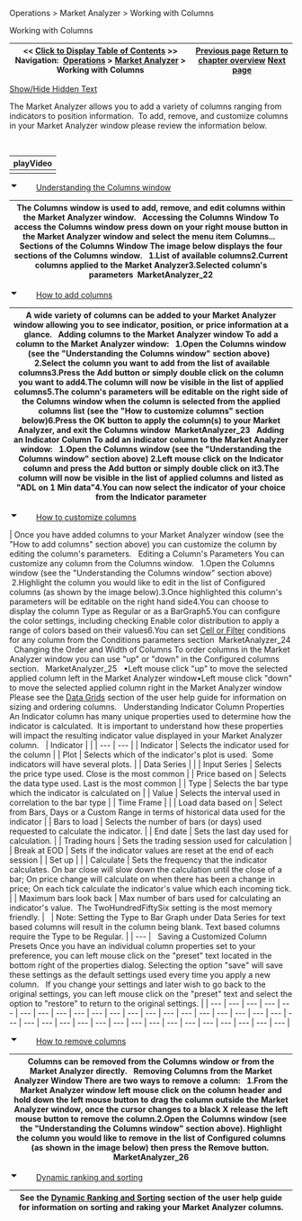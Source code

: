 ﻿


Operations \> Market Analyzer \> Working with Columns






















Working with Columns







| \<\< [Click to Display Table of Contents](working_with_columns.md) \>\> **Navigation:**     [Operations](operations-1.md) \> [Market Analyzer](market_analyzer-1.md) \> Working with Columns | [Previous page](working_with_instrument_rows-1.md) [Return to chapter overview](market_analyzer-1.md) [Next page](dynamic_ranking_and_sorting-1.md) |
| --- | --- |




[Show/Hide Hidden Text](javascript:HMToggleExpandAll(!HMAnyToggleOpen()) "Click to open/close expanding sections")









The Market Analyzer allows you to add a variety of columns ranging from indicators to position information.  To add, remove, and customize columns in your Market Analyzer window please review the information below.


 




| playVideo |
| --- |
|  |



![tog_minus](tog_minus-1.gif)        [Understanding the Columns window](javascript:HMToggle('toggle','UnderstandingTheColumnsWindow','UnderstandingTheColumnsWindow_ICON'))




| The Columns window is used to add, remove, and edit columns within the Market Analyzer window.   Accessing the Columns Window To access the Columns window press down on your right mouse button in the Market Analyzer window and select the menu item Columns...   Sections of the Columns Window The image below displays the four sections of the Columns window.   1\.List of available columns2\.Current columns applied to the Market Analyzer3\.Selected column's parameters  MarketAnalyzer_22 |
| --- |



![tog_minus](tog_minus-1.gif)        [How to add columns](javascript:HMToggle('toggle','HowToAddColumns','HowToAddColumns_ICON'))




| A wide variety of columns can be added to your Market Analyzer window allowing you to see indicator, position, or price information at a glance.   Adding columns to the Market Analyzer window To add a column to the Market Analyzer window:   1\.Open the Columns window (see the "Understanding the Columns window" section above)    2\.Select the column you want to add from the list of available columns3\.Press the Add button or simply double click on the column you want to add4\.The column will now be visible in the list of applied columns5\.The column's parameters will be editable on the right side of the Columns window when the column is selected from the applied columns list (see the "How to customize columns" section below)6\.Press the OK button to apply the column(s) to your Market Analyzer, and exit the Columns window  MarketAnalyzer_23   Adding an Indicator Column To add an indicator column to the Market Analyzer window:   1\.Open the Columns window (see the "Understanding the Columns window" section above) 2\.Left mouse click on the Indicator column and press the Add button or simply double click on it3\.The column will now be visible in the list of applied columns and listed as "ADL on 1 Min data"4\.You can now select the indicator of your choice from the Indicator parameter |
| --- |



![tog_minus](tog_minus-1.gif)        [How to customize columns](javascript:HMToggle('toggle','HowToCustomizeColumns','HowToCustomizeColumns_ICON'))




| Once you have added columns to your Market Analyzer window (see the "How to add columns" section above) you can customize the column by editing the column's parameters.   Editing a Column's Parameters You can customize any column from the Columns window.   1\.Open the Columns window (see the "Understanding the Columns window" section above)  2\.Highlight the column you would like to edit in the list of Configured columns (as shown by the image below).3\.Once highlighted this column's parameters will be editable on the right hand side4\.You can choose to display the column Type as Regular or as a BarGraph5\.You can configure the color settings, including checking Enable color distribution to apply a range of colors based on their values6\.You can set [Cell or Filter](creating_cell_and_filter_condi-1.md) conditions for any column from the Conditions parameters section  MarketAnalyzer_24   Changing the Order and Width of Columns To order columns in the Market Analyzer window you can use "up" or "down" in the Configured columns section.   MarketAnalyzer_25   •Left mouse click "up" to move the selected applied column left in the Market Analyzer window•Left mouse click "down" to move the selected applied column right in the Market Analyzer window  Please see the [Data Grids](data_grids-1.md) section of the user help guide for information on sizing and ordering columns.   Understanding Indicator Column Properties An Indicator column has many unique properties used to determine how the indicator is calculated.  It is important to understand how these properties will impact the resulting indicator value displayed in your Market Analyzer column.     | Indicator |  | | --- | --- | | Indicator | Selects the indicator used for the column | | Plot | Selects which of the indicator's plot is used.  Some indicators will have several plots. | | Data Series |  | | Input Series | Selects the price type used. Close is the most common | | Price based on | Selects the data type used. Last is the most common | | Type | Selects the bar type which the indicator is calculated on | | Value | Selects the interval used in correlation to the bar type | | Time Frame |  | | Load data based on | Select from Bars, Days or a Custom Range in terms of historical data used for the indicator | | Bars to load | Selects the number of bars (or days) used requested to calculate the indicator. | | End date | Sets the last day used for calculation. | | Trading hours | Sets the trading session used for calculation | | Break at EOD | Sets if the indicator values are reset at the end of each session | | Set up |  | | Calculate | Sets the frequency that the indicator calculates.  On bar close will slow down the calculation until the close of a bar; On price change will calculate on when there has been a change in price; On each tick calculate the indicator's value which each incoming tick. | | Maximum bars look back | Max number of bars used for calculating an indicator's value.  The TwoHundredFiftySix setting is the most memory friendly. |        | Note: Setting the Type to Bar Graph under Data Series for text based columns will result in the column being blank. Text based columns require the Type to be Regular. | | --- |      Saving a Customized Column Presets Once you have an individual column properties set to your preference, you can left mouse click on the "preset" text located in the bottom right of the properties dialog. Selecting the option "save" will save these settings as the default settings used every time you apply a new column.   If you change your settings and later wish to go back to the original settings, you can left mouse click on the "preset" text and select the option to "restore" to return to the original settings. |
| --- | --- | --- | --- | --- | --- | --- | --- | --- | --- | --- | --- | --- | --- | --- | --- | --- | --- | --- | --- | --- | --- | --- | --- | --- | --- | --- | --- | --- | --- | --- | --- | --- | --- | --- | --- |



![tog_minus](tog_minus-1.gif)        [How to remove columns](javascript:HMToggle('toggle','HowToRemoveColumns','HowToRemoveColumns_ICON'))




| Columns can be removed from the Columns window or from the Market Analyzer directly.   Removing Columns from the Market Analyzer Window There are two ways to remove a column:   1\.From the Market Analyzer window left mouse click on the column header and hold down the left mouse button to drag the column outside the Market Analyzer window, once the cursor changes to a black X release the left mouse button to remove the column.2\.Open the Columns window (see the "Understanding the Columns window" section above). Highlight the column you would like to remove in the list of Configured columns (as shown in the image below) then press the Remove button.  MarketAnalyzer_26 |
| --- |



![tog_minus](tog_minus-1.gif)        [Dynamic ranking and sorting](javascript:HMToggle('toggle','DynamicRankingAndSorting','DynamicRankingAndSorting_ICON'))




| See the [Dynamic Ranking and Sorting](dynamic_ranking_and_sorting-1.md) section of the user help guide for information on sorting and raking your Market Analyzer columns. |
| --- |










